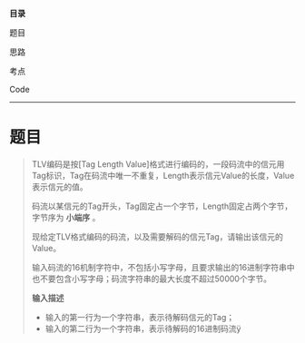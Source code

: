 **目录**

题目

思路

考点

Code

* * *

# 题目

> TLV编码是按[Tag Length
> Value]格式进行编码的，一段码流中的信元用Tag标识，Tag在码流中唯一不重复，Length表示信元Value的长度，Value表示信元的值。
>
> 码流以某信元的Tag开头，Tag固定占一个字节，Length固定占两个字节，字节序为 **小端序** 。
>
> 现给定TLV格式编码的码流，以及需要解码的信元Tag，请输出该信元的Value。
>
> 输入码流的16机制字符中，不包括小写字母，且要求输出的16进制字符串中也不要包含小写字母；码流字符串的最大长度不超过50000个字节。
>
> **输入描述**
>
>   * 输入的第一行为一个字符串，表示待解码信元的Tag；
>   * 输入的第二行为一个字符串，表示待解码的16进制码流ÿ
>

